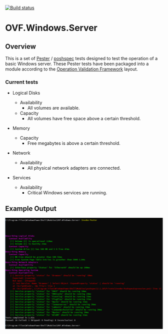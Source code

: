 [![Build status](https://ci.appveyor.com/api/projects/status/8etfu1hw4y513i2w?svg=true)](https://ci.appveyor.com/project/devblackops/ovf-windows-server)

# OVF.Windows.Server

## Overview
This is a set of [Pester](https://github.com/pester/Pester) / [poshspec](https://github.com/Ticketmaster/poshspec) tests designed to test the
operation of a basic Windows server. These Pester tests have been packaged into a module according to the
[Operation Validation Framework](https://github.com/PowerShell/Operation-Validation-Framework) layout.

### Current tests

* Logical Disks
  * Availability
    * All volumes are available.
  * Capacity
    * All volumes have free space above a certain threshold.

* Memory
  * Capacity
    * Free megabytes is above a certain threshold.

* Network
  * Availability
    * All physical network adapters are connected.

* Services
  * Availability
    * Critical Windows services are running.

## Example Output

![Example Pester output](/Media/example.png)